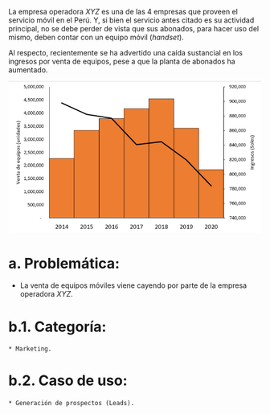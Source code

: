 La empresa operadora *XYZ* es una de las 4 empresas que proveen el servicio móvil en el Perú. Y, si bien el servicio antes citado es su actividad principal, no se debe perder de vista que sus abonados, para hacer uso del mismo, deben contar con un equipo móvil (*handset*).

Al respecto, recientemente se ha advertido una caída sustancial en los ingresos por venta de equipos, pese a que la planta de abonados ha aumentado.

<p align="center">
  <img src="Imagenes/Grafico_VentasIngresos.png" alt="Grafico JPF">
</p>

# a. Problemática:
  * La venta de equipos móviles viene cayendo por parte de la empresa operadora *XYZ*.

# b.1. Categoría:
    * Marketing.

# b.2. Caso de uso:
    * Generación de prospectos (Leads).